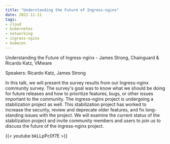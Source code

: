 ```yaml
---
title: "Understanding the Future of Ingress-nginx"
date: 2022-11-11
tags:
- cloud
- kubernetes
- networking
- ingress-nginx
- kubecon
---
```



Understanding the Future of Ingress-nginx - James Strong, Chainguard & Ricardo Katz, VMware

Speakers: Ricardo Katz, James Strong

In this talk, we will present the survey results from our Ingress-nginx community survey. The survey's goal was to know what we should be doing for future releases and how to prioritize features, bugs, or other issues important to the community. The ingress-nginx project is undergoing a stabilization project as well. This stabilization project has worked to increase the security, review and deprecate older features, and fix long-standing issues with the project. We will examine the current status of the stabilization project and invite community members and users to join us to discuss the future of the ingress-nginx project.

{{< youtube bkLLpPc0f7E >}}